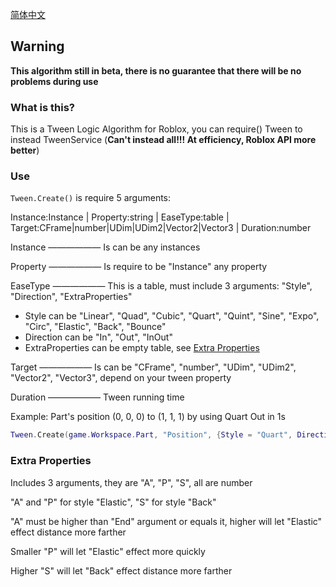 [简体中文](https://github.com/Verycuteabbey/Algorithms/blob/main/Tween/README_CN.md)
## Warning
**This algorithm still in beta, there is no guarantee that there will be no problems during use**
### What is this?
This is a Tween Logic Algorithm for Roblox, you can require() Tween to instead TweenService (**Can't instead all!!! At efficiency, Roblox API more better**)
### Use
`Tween.Create()` is require 5 arguments:

Instance:Instance | Property:string | EaseType:table | Target:CFrame|number|UDim|UDim2|Vector2|Vector3 | Duration:number

Instance —————— Is can be any instances

Property —————— Is require to be "Instance" any property

EaseType —————— This is a table, must include 3 arguments: "Style", "Direction", "ExtraProperties"
  - Style can be "Linear", "Quad", "Cubic", "Quart", "Quint", "Sine", "Expo", "Circ", "Elastic", "Back", "Bounce"
  - Direction can be "In", "Out", "InOut"
  - ExtraProperties can be empty table, see [Extra Properties](https://github.com/Verycuteabbey/Algorithms/tree/main/Tween#extra-properties)

Target —————— Is can be "CFrame", "number", "UDim", "UDim2", "Vector2", "Vector3", depend on your tween property

Duration —————— Tween running time

Example: Part's position (0, 0, 0) to (1, 1, 1) by using Quart Out in 1s
```lua
Tween.Create(game.Workspace.Part, "Position", {Style = "Quart", Direction = "Out", ExtraProperties = {}}, Vector3.new(1, 1, 1), 1);
```
### Extra Properties
Includes 3 arguments, they are "A", "P", "S", all are number

"A" and "P" for style "Elastic", "S" for style "Back"

"A" must be higher than "End" argument or equals it, higher will let "Elastic" effect distance more farther

Smaller "P" will let "Elastic" effect more quickly

Higher "S" will let "Back" effect distance more farther
